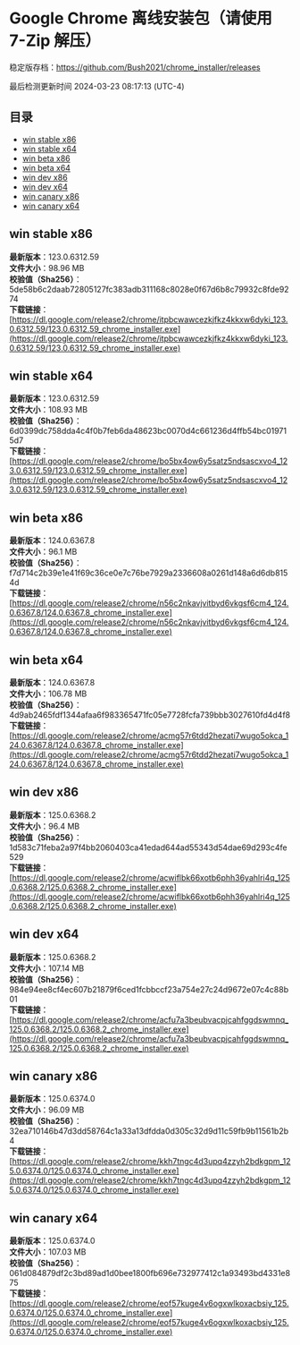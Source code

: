 # Google Chrome 离线安装包（请使用 7-Zip 解压）
稳定版存档：<https://github.com/Bush2021/chrome_installer/releases>

最后检测更新时间
2024-03-23 08:17:13 (UTC-4)


## 目录
* [win stable x86](https://github.com/Bush2021/chrome_installer?tab=readme-ov-file#win-stable-x86)
* [win stable x64](https://github.com/Bush2021/chrome_installer?tab=readme-ov-file#win-stable-x64)
* [win beta x86](https://github.com/Bush2021/chrome_installer?tab=readme-ov-file#win-beta-x86)
* [win beta x64](https://github.com/Bush2021/chrome_installer?tab=readme-ov-file#win-beta-x64)
* [win dev x86](https://github.com/Bush2021/chrome_installer?tab=readme-ov-file#win-dev-x86)
* [win dev x64](https://github.com/Bush2021/chrome_installer?tab=readme-ov-file#win-dev-x64)
* [win canary x86](https://github.com/Bush2021/chrome_installer?tab=readme-ov-file#win-canary-x86)
* [win canary x64](https://github.com/Bush2021/chrome_installer?tab=readme-ov-file#win-canary-x64)

## win stable x86
**最新版本**：123.0.6312.59  
**文件大小**：98.96 MB  
**校验值（Sha256）**：5de58b6c2daab72805127fc383adb311168c8028e0f67d6b8c79932c8fde9274  
**下载链接**：[https://dl.google.com/release2/chrome/itpbcwawcezkjfkz4kkxw6dyki_123.0.6312.59/123.0.6312.59_chrome_installer.exe](https://dl.google.com/release2/chrome/itpbcwawcezkjfkz4kkxw6dyki_123.0.6312.59/123.0.6312.59_chrome_installer.exe)  

## win stable x64
**最新版本**：123.0.6312.59  
**文件大小**：108.93 MB  
**校验值（Sha256）**：6d0399dc758dda4c4f0b7feb6da48623bc0070d4c661236d4ffb54bc019715d7  
**下载链接**：[https://dl.google.com/release2/chrome/bo5bx4ow6y5satz5ndsascxvo4_123.0.6312.59/123.0.6312.59_chrome_installer.exe](https://dl.google.com/release2/chrome/bo5bx4ow6y5satz5ndsascxvo4_123.0.6312.59/123.0.6312.59_chrome_installer.exe)  

## win beta x86
**最新版本**：124.0.6367.8  
**文件大小**：96.1 MB  
**校验值（Sha256）**：f7d714c2b39e1e41f69c36ce0e7c76be7929a2336608a0261d148a6d6db8154d  
**下载链接**：[https://dl.google.com/release2/chrome/n56c2nkavjvitbyd6vkgsf6cm4_124.0.6367.8/124.0.6367.8_chrome_installer.exe](https://dl.google.com/release2/chrome/n56c2nkavjvitbyd6vkgsf6cm4_124.0.6367.8/124.0.6367.8_chrome_installer.exe)  

## win beta x64
**最新版本**：124.0.6367.8  
**文件大小**：106.78 MB  
**校验值（Sha256）**：4d9ab2465fdf1344afaa6f983365471fc05e7728fcfa739bbb3027610fd4d4f8  
**下载链接**：[https://dl.google.com/release2/chrome/acmg57r6tdd2hezati7wugo5okca_124.0.6367.8/124.0.6367.8_chrome_installer.exe](https://dl.google.com/release2/chrome/acmg57r6tdd2hezati7wugo5okca_124.0.6367.8/124.0.6367.8_chrome_installer.exe)  

## win dev x86
**最新版本**：125.0.6368.2  
**文件大小**：96.4 MB  
**校验值（Sha256）**：1d583c71feba2a97f4bb2060403ca41edad644ad55343d54dae69d293c4fe529  
**下载链接**：[https://dl.google.com/release2/chrome/acwiflbk66xotb6phh36yahlri4q_125.0.6368.2/125.0.6368.2_chrome_installer.exe](https://dl.google.com/release2/chrome/acwiflbk66xotb6phh36yahlri4q_125.0.6368.2/125.0.6368.2_chrome_installer.exe)  

## win dev x64
**最新版本**：125.0.6368.2  
**文件大小**：107.14 MB  
**校验值（Sha256）**：984e94ee8cf4ec607b21879f6ced1fcbbccf23a754e27c24d9672e07c4c88b01  
**下载链接**：[https://dl.google.com/release2/chrome/acfu7a3beubvacpjcahfggdswmnq_125.0.6368.2/125.0.6368.2_chrome_installer.exe](https://dl.google.com/release2/chrome/acfu7a3beubvacpjcahfggdswmnq_125.0.6368.2/125.0.6368.2_chrome_installer.exe)  

## win canary x86
**最新版本**：125.0.6374.0  
**文件大小**：96.09 MB  
**校验值（Sha256）**：32ea710146b47d3dd58764c1a33a13dfdda0d305c32d9d11c59fb9b11561b2b4  
**下载链接**：[https://dl.google.com/release2/chrome/kkh7tngc4d3upq4zzyh2bdkgpm_125.0.6374.0/125.0.6374.0_chrome_installer.exe](https://dl.google.com/release2/chrome/kkh7tngc4d3upq4zzyh2bdkgpm_125.0.6374.0/125.0.6374.0_chrome_installer.exe)  

## win canary x64
**最新版本**：125.0.6374.0  
**文件大小**：107.03 MB  
**校验值（Sha256）**：061d084879df2c3bd89ad1d0bee1800fb696e732977412c1a93493bd4331e875  
**下载链接**：[https://dl.google.com/release2/chrome/eof57kuge4v6ogxwlkoxacbsiy_125.0.6374.0/125.0.6374.0_chrome_installer.exe](https://dl.google.com/release2/chrome/eof57kuge4v6ogxwlkoxacbsiy_125.0.6374.0/125.0.6374.0_chrome_installer.exe)  

